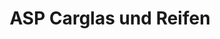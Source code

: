 ---
title: "ASP Carglas und Reifen"
url: /frankenthal-pfalz/asp-carglas-und-reifen/
shop: Autowerkstatt
---